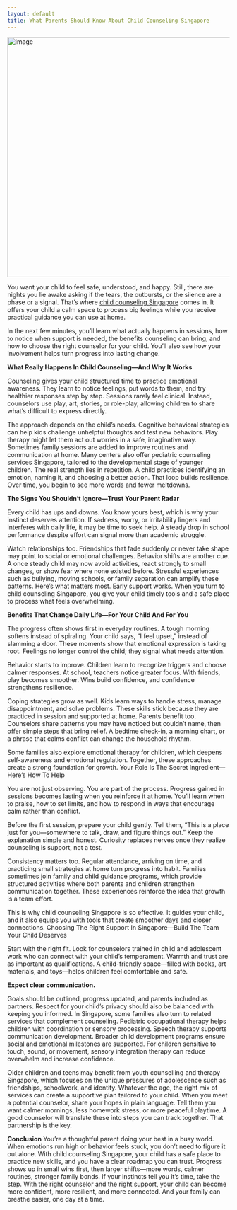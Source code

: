 ```yaml
---
layout: default
title: What Parents Should Know About Child Counseling Singapore
---
```

<img width="810" height="543" alt="image" src="https://github.com/user-attachments/assets/a7445c02-5491-4c26-861d-26d0d1b7566c" />

You want your child to feel safe, understood, and happy. Still, there are nights you lie awake asking if the tears, the outbursts, or the silence are a phase or a signal. That’s where [child counseling Singapore](url) comes in. It offers your child a calm space to process big feelings while you receive practical guidance you can use at home.

In the next few minutes, you’ll learn what actually happens in sessions, how to notice when support is needed, the benefits counseling can bring, and how to choose the right counselor for your child. You’ll also see how your involvement helps turn progress into lasting change.

**What Really Happens In Child Counseling—And Why It Works**

Counseling gives your child structured time to practice emotional awareness. They learn to notice feelings, put words to them, and try healthier responses step by step. Sessions rarely feel clinical. Instead, counselors use play, art, stories, or role-play, allowing children to share what’s difficult to express directly.

The approach depends on the child’s needs. Cognitive behavioral strategies can help kids challenge unhelpful thoughts and test new behaviors. Play therapy might let them act out worries in a safe, imaginative way. Sometimes family sessions are added to improve routines and communication at home. Many centers also offer pediatric counseling services Singapore, tailored to the developmental stage of younger children.
The real strength lies in repetition. A child practices identifying an emotion, naming it, and choosing a better action. That loop builds resilience. Over time, you begin to see more words and fewer meltdowns.

**The Signs You Shouldn’t Ignore—Trust Your Parent Radar**

Every child has ups and downs. You know yours best, which is why your instinct deserves attention. If sadness, worry, or irritability lingers and interferes with daily life, it may be time to seek help. A steady drop in school performance despite effort can signal more than academic struggle.

Watch relationships too. Friendships that fade suddenly or never take shape may point to social or emotional challenges. Behavior shifts are another cue. A once steady child may now avoid activities, react strongly to small changes, or show fear where none existed before. Stressful experiences such as bullying, moving schools, or family separation can amplify these patterns.
Here’s what matters most. Early support works. When you turn to child counseling Singapore, you give your child timely tools and a safe place to process what feels overwhelming.

**Benefits That Change Daily Life—For Your Child And For You**

The progress often shows first in everyday routines. A tough morning softens instead of spiraling. Your child says, “I feel upset,” instead of slamming a door. These moments show that emotional expression is taking root. Feelings no longer control the child; they signal what needs attention.

Behavior starts to improve. Children learn to recognize triggers and choose calmer responses. At school, teachers notice greater focus. With friends, play becomes smoother. Wins build confidence, and confidence strengthens resilience.

Coping strategies grow as well. Kids learn ways to handle stress, manage disappointment, and solve problems. These skills stick because they are practiced in session and supported at home. Parents benefit too. Counselors share patterns you may have noticed but couldn’t name, then offer simple steps that bring relief. A bedtime check-in, a morning chart, or a phrase that calms conflict can change the household rhythm.

Some families also explore emotional therapy for children, which deepens self-awareness and emotional regulation. Together, these approaches create a strong foundation for growth.
Your Role Is The Secret Ingredient—Here’s How To Help

You are not just observing. You are part of the process. Progress gained in sessions becomes lasting when you reinforce it at home. You’ll learn when to praise, how to set limits, and how to respond in ways that encourage calm rather than conflict.

Before the first session, prepare your child gently. Tell them, “This is a place just for you—somewhere to talk, draw, and figure things out.” Keep the explanation simple and honest. Curiosity replaces nerves once they realize counseling is support, not a test.

Consistency matters too. Regular attendance, arriving on time, and practicing small strategies at home turn progress into habit. Families sometimes join family and child guidance programs, which provide structured activities where both parents and children strengthen communication together. These experiences reinforce the idea that growth is a team effort.

This is why child counseling Singapore is so effective. It guides your child, and it also equips you with tools that create smoother days and closer connections.
Choosing The Right Support In Singapore—Build The Team Your Child Deserves

Start with the right fit. Look for counselors trained in child and adolescent work who can connect with your child’s temperament. Warmth and trust are as important as qualifications. A child-friendly space—filled with books, art materials, and toys—helps children feel comfortable and safe.

**Expect clear communication.**

Goals should be outlined, progress updated, and parents included as partners. Respect for your child’s privacy should also be balanced with keeping you informed.
In Singapore, some families also turn to related services that complement counseling. Pediatric occupational therapy helps children with coordination or sensory processing. Speech therapy supports communication development. Broader child development programs ensure social and emotional milestones are supported. For children sensitive to touch, sound, or movement, sensory integration therapy can reduce overwhelm and increase confidence.

Older children and teens may benefit from youth counselling and therapy Singapore, which focuses on the unique pressures of adolescence such as friendships, schoolwork, and identity. Whatever the age, the right mix of services can create a supportive plan tailored to your child.
When you meet a potential counselor, share your hopes in plain language. Tell them you want calmer mornings, less homework stress, or more peaceful playtime. A good counselor will translate these into steps you can track together. That partnership is the key.

**Conclusion**
You’re a thoughtful parent doing your best in a busy world. When emotions run high or behavior feels stuck, you don’t need to figure it out alone. With child counseling Singapore, your child has a safe place to practice new skills, and you have a clear roadmap you can trust. Progress shows up in small wins first, then larger shifts—more words, calmer routines, stronger family bonds.
If your instincts tell you it’s time, take the step. With the right counselor and the right support, your child can become more confident, more resilient, and more connected. And your family can breathe easier, one day at a time.
